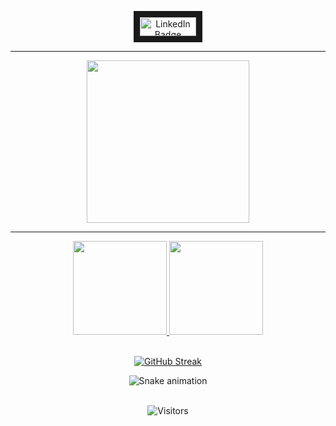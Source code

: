 
>

<div id="header" align="center"> 
  <a href="https://www.linkedin.com/in/raiany-a-oliveira00/"LinkedIn Badge">
    <img src="https://img.shields.io/badge/LinkedIn-blue?style=for-the-badge&logo=linkedin&logoColor=white" alt="LinkedIn Badge" width="90" height="30" border="10"/>
      </a>
        
***   


  <div id="header" align="center">
  <img src="https://lh3.googleusercontent.com/WpE3wF_y15MvupJPlznTvrqRFZkvQI4uz50f0yXmHkMJglrIQHD0tpg9CmkK9a3Hli0IlUmqn0o11AcZ6OTh5Lvm0BW5n2SCqj_P9FWqC3zaAuId3a2LW7_J2-VzR1oP_5jClltmGQ7GNtsQP2wu-IVM3v5e2H0l-mDCgOHDEjY-15uYdA0qJaEjkEeS232MVyUTDY2J21ZT954eA0SgNgCH9qxJMhaYLryPB4TPsk9yAAAjxN_1FXK9xdTdoe2cMkthI5oKAUlzaXSBlu7OryMqKAz0N8olbYH_gPDGBPKsuSoL9_mLBXF6H7rjFeW128w57hgtr-olhA1pw8X3QHvOnBlQ1agZ3cXKI3KxbIma_zZUc7cYtrTT1uXRcDfqjw9i67hyCdFwJ22KzdsgBBe1pKfqvSoZggcqQxjL1BJsLfj0JvxVM4t-eRz_fwd7q4Kah58pgdpDP0VzLhlAoluw5cq-oaPA-PcBZ-00MfAwoVq5fWUbKaAhWddFWqCFFSpU__rOXkMJb1LC-SjpAasy6oGIfB0wOyyAnybrL-M1B78fb1fZZ3ZqOiDifDC6VsNogmv1E9xxwNt_gMQDs6xOAl2_ZRhc2KLnGjYOVEHf8x8ZkOObGPpXrBwbiRvd03QOH_9Kws2GVMb0s8hGJNM1mI3vU4lwseYFv-qOfnzwsRboFj-PsW-ZrAR6cIfW76J1ELASLw-sQw0eVOqvn-pu-1wj4eW0TSPaJifcmOcyEaVAjctl_XHXZgeyqdRd9HJc2JfETZ6ffV4SA_LjWDK6Hs1DKLRhpxBGRpvXKiF28sw7MSEhdBPdNoDFSxP0mZmcIQ=s843-no?authuser=0" width="260"/>
 
  </div>

***


 <div align="center"> <a href="https://github.com/raianyassis"> <img height="150em" src="https://github-readme-stats.vercel.app/api?username=raianyassis&show_icons=true&theme=github_dark&include_all_commits=true&count_private=true"/>
 <img height="150em" src="https://github-readme-stats.vercel.app/api/top-langs/?username=raianyassis&layout=compact&langs_count=7&theme=github_dark"/>
 </div><br/>
 
  
   [![GitHub Streak](http://github-readme-streak-stats.herokuapp.com?user=raianyassis&theme=prussian&date_format=M%20j%5B%2C%20Y%5D&locale=pt-br)](https://git.io/streak-stats)

 ![Snake animation](https://github.com/raianyassis/raianyassis/blob/output/github-contribution-grid-snake.svg)
  
    
  <div style="display: inline_block"><br/>    
<center> <img alt="Visitors" src="https://komarev.com/ghpvc/?username=raianyassis&style=flat&labelColor=black&logo=github&label=PROFILE+VIEWS&color=blue" />
  </div><br/>
</center>
